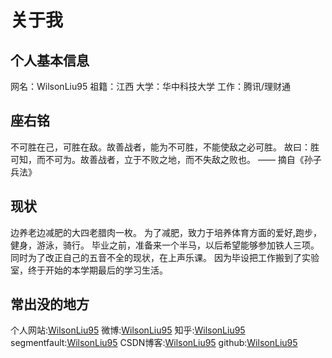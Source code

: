 # 关于我
## 个人基本信息
网名：WilsonLiu95
祖籍：江西
大学：华中科技大学
工作：腾讯/理财通
## 座右铭
不可胜在己，可胜在敌。故善战者，能为不可胜，不能使敌之必可胜。 故曰：胜可知，而不可为。故善战者，立于不败之地，而不失敌之败也。      —— 摘自《孙子兵法》

## 现状
边养老边减肥的大四老腊肉一枚。
为了减肥，致力于培养体育方面的爱好,跑步，健身，游泳，骑行。
毕业之前，准备来一个半马，以后希望能够参加铁人三项。
同时为了改正自己的五音不全的现状，在上声乐课。
因为毕设把工作搬到了实验室，终于开始的本学期最后的学习生活。

## 常出没的地方
个人网站:[WilsonLiu95](https://wilsonliu.cn/)
微博:[WilsonLiu95](http://weibo.com/232534500)
知乎:[WilsonLiu95](https://www.zhihu.com/people/WilsonLiu95)
segmentfault:[WilsonLiu95](https://segmentfault.com/u/wilsonliu95)
CSDN博客:[WilsonLiu95](http://blog.csdn.net/liusheng95)
github:[WilsonLiu95](https://github.com/WilsonLiu95)

